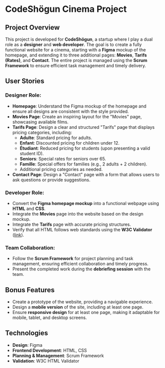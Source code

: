 # CodeShögun Cinema Project

## Project Overview
This project is developed for **CodeShögun**, a startup where I play a dual role as a **designer** and **web developer**. The goal is to create a fully functional website for a cinema, starting with a **Figma** mockup of the homepage, and extending it to three additional pages: **Movies**, **Tarifs (Rates)**, and **Contact**. The entire project is managed using the **Scrum Framework** to ensure efficient task management and timely delivery.

## User Stories

### Designer Role:
- **Homepage**: Understand the Figma mockup of the homepage and ensure all designs are consistent with the style provided.
- **Movies Page**: Create an inspiring layout for the "Movies" page, showcasing available films.
- **Tarifs Page**: Design a clear and structured "Tarifs" page that displays pricing categories, including:
  - **Adulte**: Standard pricing for adults.
  - **Enfant**: Discounted pricing for children under 12.
  - **Étudiant**: Reduced pricing for students (upon presenting a valid student ID).
  - **Seniors**: Special rates for seniors over 65.
  - **Famille**: Special offers for families (e.g., 2 adults + 2 children).
  - Additional pricing categories as needed.
- **Contact Page**: Design a "Contact" page with a form that allows users to ask questions or provide suggestions.

### Developer Role:
- Convert the **Figma homepage mockup** into a functional webpage using **HTML** and **CSS**.
- Integrate the **Movies** page into the website based on the design mockup.
- Integrate the **Tarifs** page with accurate pricing structures.
- Verify that all HTML follows web standards using the **W3C Validator** ([link](https://validator.w3.org/)).
  
### Team Collaboration:
- Follow the **Scrum Framework** for project planning and task management, ensuring efficient collaboration and timely progress.
- Present the completed work during the **debriefing session** with the team.

## Bonus Features
- Create a prototype of the website, providing a navigable experience.
- Design a **mobile version** of the site, including at least one page.
- Ensure **responsive design** for at least one page, making it adaptable for mobile, tablet, and desktop screens.

## Technologies
- **Design**: Figma
- **Frontend Development**: HTML, CSS
- **Planning & Management**: Scrum Framework
- **Validation**: W3C HTML Validator    
